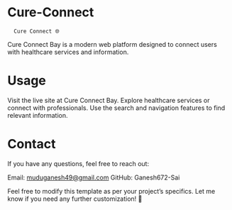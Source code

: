 # Cure-Connect
      Cure Connect 🌐

Cure Connect Bay is a modern web platform designed to connect users with healthcare services and information. 

# Usage

Visit the live site at Cure Connect Bay.
Explore healthcare services or connect with professionals.
Use the search and navigation features to find relevant information.

# Contact

If you have any questions, feel free to reach out:

Email: muduganesh49@gmail.com
GitHub: Ganesh672-Sai

Feel free to modify this template as per your project’s specifics. Let me know if you need any further customization! 🚀
